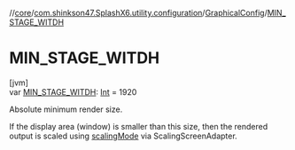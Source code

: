 //[core](../../../index.md)/[com.shinkson47.SplashX6.utility.configuration](../index.md)/[GraphicalConfig](index.md)/[MIN_STAGE_WITDH](-m-i-n_-s-t-a-g-e_-w-i-t-d-h.md)

# MIN_STAGE_WITDH

[jvm]\
var [MIN_STAGE_WITDH](-m-i-n_-s-t-a-g-e_-w-i-t-d-h.md): [Int](https://kotlinlang.org/api/latest/jvm/stdlib/kotlin/-int/index.html) = 1920

Absolute minimum render size.

If the display area (window) is smaller than this size, then the rendered output is scaled using [scalingMode](scaling-mode.md) via ScalingScreenAdapter.
